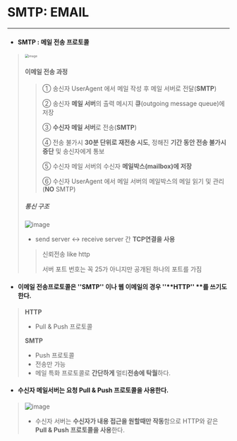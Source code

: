 # SMTP: EMAIL

---

+ #### **SMTP :** 메일 전송 프로토콜

> <img src="https://user-images.githubusercontent.com/68331041/133955115-139d606e-e6bd-42d7-a80b-32096e826bed.png" alt="image" style="zoom:50%;" />
>
> #### **이메일 전송 과정**
>
> > ① 송신자 UserAgent 에서 메일 작성 후 메일 서버로 전달(**SMTP**)
> >
> > ② 송신자 **메일 서버**의 출력 메시지 **큐**(outgoing message queue)에 저장
> >
> > ③ **수신자 메일 서버**로 전송(**SMTP**)
> >
> > ④ 전송 불가시 **30분 단위로 재전송 시도**, 정해진 **기간 동안 전송 불가시 중단** 및 송신자에게 통보
> >
> > ⑤ 수신자 메일 서버의 수신자 **메일박스(mailbox)에 저장**
> >
> > ⑥ 수신자 UserAgent 에서 메일 서버의 메일박스의 메일 읽기 및 관리 (**NO** SMTP)
>
> 
>
> ##### **통신 구조**
>
> ![image](https://user-images.githubusercontent.com/68331041/137309563-54f2f20a-1df9-4e29-a825-bbd65b2b4b9e.png)
>
> + send server <-> receive server 간 **TCP연결을 사용** 
>
> > 신뢰전송 like http
> >
> > 서버 포트 번호는 꼭 25가 아니지만 공개된 하나의 포트를 가짐



+ #### 이메일 전송프로토콜은 ''**SMTP''** 이나 웹 이메일의 경우 ''**HTTP'' **를 쓰기도 한다.

> **HTTP**
>
> + Pull & Push 프로토콜
>
> **SMTP**
>
> + Push 프로토콜
> + 전송만 가능
> + 메일 특화 프로토콜로 **간단하게** 멀티**전송에 탁월**하다.

+ #### 수신자 메일서버는 요청 Pull & Push 프로토콜을 사용한다.

> ![image](https://user-images.githubusercontent.com/68331041/137310306-16fb5b73-937a-48d5-b6d5-8d014cf157a2.png)
>
> + 수신자 서버는 **수신자가 내용 접근을 원할때만 작동**함으로  HTTP와 같은 **Pull & Push 프로토콜을 사용**한다.





